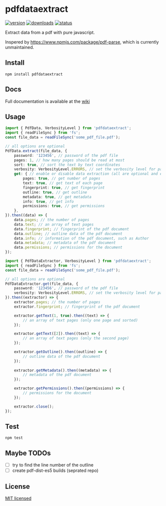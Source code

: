 # pdfdataextract

[![version](https://img.shields.io/npm/v/pdfdataextract.svg)](https://www.npmjs.org/package/pdfdataextract)
[![downloads](https://img.shields.io/npm/dt/pdfdataextract.svg)](https://www.npmjs.org/package/pdfdataextract)
[![status](https://github.com/lublak/pdfdataextract/actions/workflows/node.js.yml/badge.svg)](https://github.com/lublak/pdfdataextract/actions/workflows/node.js.yml)

Extract data from a pdf with pure javascript.

Inspered by https://www.npmjs.com/package/pdf-parse, which is currently unmaintained.

## Install

`npm install pdfdataextract`

## Docs

Full documentation is available at the [wiki](https://github.com/lublak/pdfdataextract/wiki)

## Usage

```ts
import { PdfData, VerbosityLevel } from 'pdfdataextract';
import { readFileSync } from 'fs';
const file_data = readFileSync('some_pdf_file.pdf');

// all options are optional
PdfData.extract(file_data, {
	password: '123456', // password of the pdf file
	pages: 1, // how many pages should be read at most
	sort: true, // sort the text by text coordinates
	verbosity: VerbosityLevel.ERRORS, // set the verbosity level for parsing
	get: { // enable or disable data extraction (all are optional and enabled by default)
		pages: true, // get number of pages
		text: true, // get text of each page
		fingerprint: true, // get fingerprint
		outline: true, // get outline
		metadata: true, // get metadata
		info: true, // get info
		permissions: true, // get permissions
	},
}).then((data) => {
	data.pages; // the number of pages
	data.text; // an array of text pages
	data.fingerprint; // fingerprint of the pdf document
	data.outline; // outline data of the pdf document
	data.info; // information of the pdf document, such as Author
	data.metadata; // metadata of the pdf document
	data.permissions; // permissions for the document
});
```

```ts
import { PdfDataExtractor, VerbosityLevel } from 'pdfdataextract';
import { readFileSync } from 'fs';
const file_data = readFileSync('some_pdf_file.pdf');

// all options are optional
PdfDataExtractor.get(file_data, {
	password: '123456', // password of the pdf file
	verbosity: VerbosityLevel.ERRORS, // set the verbosity level for parsing
}).then((extractor) => {
	extractor.pages; // the number of pages
	extractor.fingerprint; // fingerprint of the pdf document

	extractor.getText(1, true).then((text) => {
		// an array of text pages (only one page and sorted)
	});

	extractor.getText([2]).then((text) => {
		// an array of text pages (only the second page)
	});

	extractor.getOutline().then((outline) => {
		// outline data of the pdf document
	});
	
	extractor.getMetadata().then((metadata) => {
		// metadata of the pdf document
	});

	extractor.getPermissions().then((permissions) => {
		// permissions for the document
	});

	extractor.close();
});
```

## Test

`npm test`

## Maybe TODOs

- [ ] try to find the line number of the outline
- [ ] create pdf-dist-es5 builds (seprated repo)

## License

[MIT licensed](/LICENSE)
